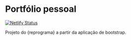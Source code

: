 # Portfólio pessoal

[![Netlify Status](https://api.netlify.com/api/v1/badges/eed21166-e943-4e4d-90fe-6d392abe84fe/deploy-status)](https://app.netlify.com/sites/gabriela-daltoe/deploys)

Projeto do {reprograma} a partir da aplicação de bootstrap. 
